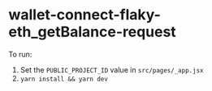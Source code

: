 # wallet-connect-flaky-eth_getBalance-request

To run:

1. Set the `PUBLIC_PROJECT_ID` value in `src/pages/_app.jsx`
1. `yarn install && yarn dev`
